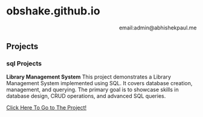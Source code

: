 # obshake.github.io 
<p align='right'>email:admin@abhishekpaul.me</p>

## Projects
### sql Projects
**Library Management System**
This project demonstrates a Library Management System implemented using SQL. It covers database creation, management, and querying. The primary goal is to showcase skills in database design, CRUD operations, and advanced SQL queries.

[Click Here To Go to The Project!](https://github.com/obshake/Library-Management-System)
